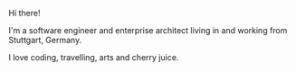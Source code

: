 Hi there!

I'm a software engineer and enterprise architect living in and working from Stuttgart, Germany.

I love coding, travelling, arts and cherry juice.